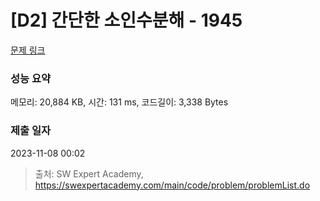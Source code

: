 # [D2] 간단한 소인수분해 - 1945 

[문제 링크](https://swexpertacademy.com/main/code/problem/problemDetail.do?contestProbId=AV5Pl0Q6ANQDFAUq) 

### 성능 요약

메모리: 20,884 KB, 시간: 131 ms, 코드길이: 3,338 Bytes

### 제출 일자

2023-11-08 00:02



> 출처: SW Expert Academy, https://swexpertacademy.com/main/code/problem/problemList.do